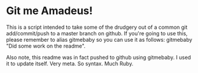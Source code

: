 # Git me Amadeus!
This is a script intended to take some of the drudgery out of a common git add/commit/push to a master branch on github. If you're going to use this, please remember to alias gitmebaby so you can use it as follows: gitmebaby "Did some work on the readme".

Also note, this readme was in fact pushed to github using gitmebaby. I used it to update itself. Very meta. So syntax. Much Ruby.
